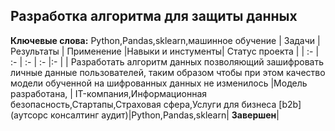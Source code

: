 ## Разработка алгоритма для защиты данных
**Ключевые слова:** Python,Pandas,sklearn,машинное обучение
| Задачи | Результаты | Применение |Навыки и инстументы| Статус проекта |
| :- | :- | :- | :- |:- |
| Разработать алгоритм данных позволяющий зашифровать личные данные пользователей, таким образом чтобы при этом качество модели обученной на шифрованных данных не изменилось |Модель разработана, | IT-компания,Информационная безопасность,Стартапы,Страховая сфера,Услуги для бизнеса [b2b] (аутсорс консалтинг аудит)|Python,Pandas,sklearn| **Завершен**|


